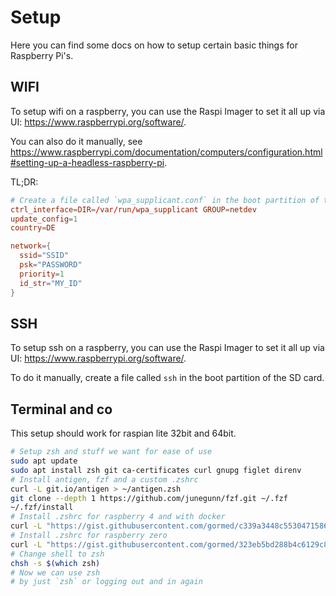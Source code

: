 # Setup

Here you can find some docs on how to setup certain basic things for Raspberry Pi's.

## WIFI

To setup wifi on a raspberry, you can use the Raspi Imager to set it all up via UI: <https://www.raspberrypi.org/software/>.

You can also do it manually, see <https://www.raspberrypi.com/documentation/computers/configuration.html#setting-up-a-headless-raspberry-pi>.

TL;DR:

```conf
# Create a file called `wpa_supplicant.conf` in the boot partition of the SD card with the following content:
ctrl_interface=DIR=/var/run/wpa_supplicant GROUP=netdev
update_config=1
country=DE

network={
  ssid="SSID"
  psk="PASSWORD"
  priority=1
  id_str="MY_ID"
}
```

## SSH

To setup ssh on a raspberry, you can use the Raspi Imager to set it all up via UI: <https://www.raspberrypi.org/software/>.

To do it manually, create a file called `ssh` in the boot partition of the SD card.

## Terminal and co

This setup should work for raspian lite 32bit and 64bit.

```sh
# Setup zsh and stuff we want for ease of use
sudo apt update
sudo apt install zsh git ca-certificates curl gnupg figlet direnv
# Install antigen, fzf and a custom .zshrc
curl -L git.io/antigen > ~/antigen.zsh
git clone --depth 1 https://github.com/junegunn/fzf.git ~/.fzf
~/.fzf/install
# Install .zshrc for raspberry 4 and with docker
curl -L "https://gist.githubusercontent.com/gormed/c339a3448c5530471586bc238d44b106/raw/52a11e3309a4c0d86c1589bbe2de35b9a6513d27/.zshrc" > ~/.zshrc
# Install .zshrc for raspberry zero
curl -L "https://gist.githubusercontent.com/gormed/323eb5bd288b4c6129c881f02aa9b85d/raw/0481d37b1518fb837dc252667998c827f3dcea20/.zshrc" > ~/.zshrc
# Change shell to zsh
chsh -s $(which zsh)
# Now we can use zsh
# by just `zsh` or logging out and in again
```
